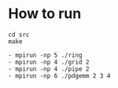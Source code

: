 # How to run
```{bash}
cd src
make
```

```
- mpirun -np 5 ./ring
- mpirun -np 4 ./grid 2
- mpirun -np 4 ./pipe 2
- mpirun -np 6 ./pdgemm 2 3 4
```
